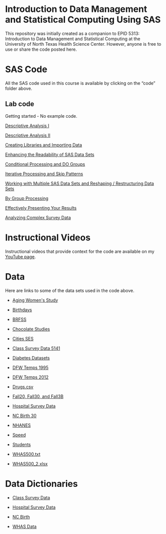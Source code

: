 # Introduction to Data Management and Statistical Computing Using SAS

This repository was initially created as a companion to EPID 5313: Introduction to Data Management and Statistical Computing at the University of North Texas Health Science Center. However, anyone is free to use or share the code posted here.

# SAS Code

All the SAS code used in this course is available by clicking on the “code” folder above.

## Lab code

Getting started - No example code.

[Descriptive Analysis I](/Code/Lab/Descriptive%20Analysis%20I%20Key.sas)

[Descriptive Analysis II](/Code/Lab/Descriptive%20Analysis%20II%20Key.sas)

[Creating Libraries and Importing Data](/Code/Lab/Creating%20Libraries%20and%20Importing%20Data%20Key.sas)

[Enhancing the Readability of SAS Data Sets](/Code/Lab/Enhancing%20the%20Readability%20Key.sas)

[Conditional Processing and DO Groups](/Code/Lab/Conditional%20Processing%20Key.sas)

[Iterative Processing and Skip Patterns](/Code/Lab/Iterative%20Processing%20and%20Arrays%20Key.sas)

[Working with Multiple SAS Data Sets and Reshaping / Restructuring Data Sets](/Code/Lab/Working%20with%20Multiple%20SAS%20Data%20Sets%20Key.sas)

[By Group Processing](/Code/Lab/)

[Effectively Presenting Your Results](/Code/Lab/Effectively%20Presenting%20Results%20Key.sas)

[Analyzing Complex Survey Data](/Code/Lab/Analyzing%20Complex%20Survey%20Data%20Key.sas)

# Instructional Videos

Instructional videos that provide context for the code are available on my [YouTube page]( https://www.youtube.com/channel/UCI-uSPJScwsQH6ZF_LBDMbQ). 

# Data

Here are links to some of the data sets used in the code above.

* [Aging Women's Study](https://www.dropbox.com/s/ojvpqgwpuxe9802/aging_womens_study.sas7bdat?dl=0)

* [Birthdays](https://www.dropbox.com/s/1xnuchmi9wxroyo/birthdays.sas7bdat?dl=0)

* [BRFSS](https://www.cdc.gov/brfss/annual_data/annual_data.htm)

* [Chocolate Studies](https://www.dropbox.com/s/1hjfu98ci37kolk/Chocolate%20Studies.zip?dl=0)

* [Cities SES](https://www.dropbox.com/s/6nt00hmdzfdigp3/City%20SES.xlsx?dl=0)

* [Class Survey Data 5141](https://www.dropbox.com/s/70q553h37cacjka/Class%20Survey%205141.csv?dl=0)

* [Diabetes Datasets](https://www.dropbox.com/s/xmcwcsxthfixlmb/Diabetes%20Datasets.zip?dl=0)

* [DFW Temps 1995](https://www.dropbox.com/s/djg6i1akl5awdli/dfwtemps1995.sas7bdat?dl=0)

* [DFW Temps 2012](https://www.dropbox.com/s/ok5athwxaecq3r8/dfwtemps2012.sas7bdat?dl=0)

* [Drugs.csv](https://www.dropbox.com/s/6tw2qvq4ybgtwc2/drugs.csv?dl=0)

* [Fall20, Fall30, and Fall3B](https://www.dropbox.com/sh/6pw6wbaa8xmaa6l/AAADF6jlDad6OPO2AUux7KhMa?dl=0)

* [Hospital Survey Data](https://www.dropbox.com/s/jfxisy5nrpi1qu9/Hospital%20Survey.xlsx?dl=0)

* [NC Birth 30](https://www.dropbox.com/s/zanagy1iqtk3lvf/ncbirth30.sas7bdat?dl=0)

* [NHANES](https://wwwn.cdc.gov/nchs/nhanes/)

* [Speed](https://www.dropbox.com/s/lvic1thw8tci008/Speed.xls?dl=0)

* [Students](https://www.dropbox.com/s/fb3m1xdoxyb0evf/students.sas7bdat?dl=0)

* [WHAS500.txt](https://www.dropbox.com/s/c14gqhjbny0mlra/whas500.txt?dl=0)

* [WHAS500_2.xlsx](https://www.dropbox.com/s/8fv6ez45xvibrop/whas500_2.xlsx?dl=0)

# Data Dictionaries

* [Class Survey Data](https://www.dropbox.com/s/1ajuz8utxappvop/Class%20Survey%20Data%20Codebook.pdf?dl=0)

* [Hospital Survey Data](https://www.dropbox.com/s/d2cq63eliif2bc7/Codebook%20for%20Hospital%20Survey%20Data.pdf?dl=0)

* [NC Birth](https://www.dropbox.com/s/0x3zylubecnszwg/NCBIRTH%20Codebook.pdf?dl=0)

* [WHAS Data](https://www.dropbox.com/s/hx37w38ruytjwi9/WHAS%20500%20Description.pdf?dl=0)
